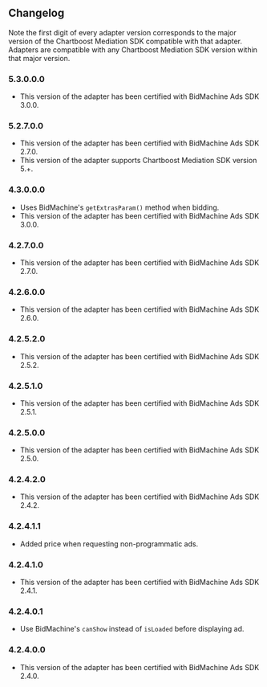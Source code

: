 ## Changelog

Note the first digit of every adapter version corresponds to the major version of the Chartboost Mediation SDK compatible with that adapter. 
Adapters are compatible with any Chartboost Mediation SDK version within that major version.

### 5.3.0.0.0
- This version of the adapter has been certified with BidMachine Ads SDK 3.0.0.

### 5.2.7.0.0
- This version of the adapter has been certified with BidMachine Ads SDK 2.7.0.
- This version of the adapter supports Chartboost Mediation SDK version 5.+.

### 4.3.0.0.0
- Uses BidMachine's `getExtrasParam()` method when bidding.
- This version of the adapter has been certified with BidMachine Ads SDK 3.0.0.

### 4.2.7.0.0
- This version of the adapter has been certified with BidMachine Ads SDK 2.7.0.

### 4.2.6.0.0
- This version of the adapter has been certified with BidMachine Ads SDK 2.6.0.

### 4.2.5.2.0
- This version of the adapter has been certified with BidMachine Ads SDK 2.5.2.

### 4.2.5.1.0
- This version of the adapter has been certified with BidMachine Ads SDK 2.5.1.

### 4.2.5.0.0
- This version of the adapter has been certified with BidMachine Ads SDK 2.5.0.

### 4.2.4.2.0
- This version of the adapter has been certified with BidMachine Ads SDK 2.4.2.

### 4.2.4.1.1
- Added price when requesting non-programmatic ads.

### 4.2.4.1.0
- This version of the adapter has been certified with BidMachine Ads SDK 2.4.1.

### 4.2.4.0.1
- Use BidMachine's `canShow` instead of `isLoaded` before displaying ad.

### 4.2.4.0.0
- This version of the adapter has been certified with BidMachine Ads SDK 2.4.0.
